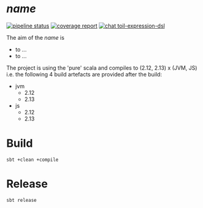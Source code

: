 # $name$
[![pipeline status](https://misp.t-systems.com/tools/gitlab/TOIL/$name$/badges/master/pipeline.svg)](https://misp.t-systems.com/tools/gitlab/TOIL/$name$/-/commits/master)
[![coverage report](https://misp.t-systems.com/tools/gitlab/TOIL/$name$/badges/master/coverage.svg)](https://misp.t-systems.com/tools/gitlab/TOIL/$name$/-/commits/master)
[![chat toil-expression-dsl](https://toil-ubuntu.westeurope.cloudapp.azure.com/api/v1/shield.svg?name=$name$)](https://toil-ubuntu.westeurope.cloudapp.azure.com/channel/$name$)

The aim of the $name$ is
- to ...
- to ...

The project is using the 'pure' scala and compiles to (2.12, 2.13) x (JVM, JS) i.e. the following 4 build artefacts are provided after the build:
- jvm
    - 2.12
    - 2.13
- js
    - 2.12
    - 2.13

# Build

    sbt +clean +compile

# Release

    sbt release